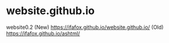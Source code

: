 # website.github.io
website0.2
(New)
https://ifafox.github.io/website.github.io/
(Old)
https://ifafox.github.io/ashtml/
